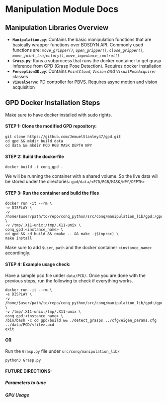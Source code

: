 # Manipulation Module Docs

## Manipulation Libraries Overview
- **`Manipulation.py`**: Contains the basic manipulation functions that are basically wrapper functions over BOSDYN API. Commonly used functions are: *`move_gripper()`, `open_gripper()`, `close_gripper()`, `move_joint_trajectory()`, `move_impedance_control()`*
- **`Grasp.py`**: Runs a subprocess that runs the docker container to get grasp inference from GPD (Grasp Pose Detection). Requires docker installation
- **`Perception3D.py`**: Contains *`PointCloud`, `Vision` and `VisualPoseAcquirer`* classes
- **`VisualServo`**: PD controller for PBVS. Requires async motion and vision acquisition

## GPD Docker Installation Steps
Make sure to have docker installed with sudo rights.
#### STEP 1: Clone the modified GPD repository:
```shell
git clone https://github.com/JemuelStanley47/gpd.git 
cd gpd && mkdir build data
cd data && mkdir PCD RGB MASK DEPTH NPY
```

#### STEP 2: Build the dockerfile
```shell
docker build -t conq_gpd .
```
We will be running the container with a shared volume. So the live data will be stored under the directories: `gpd/data/<PCD/RGB/MASK/NPY/DEPTH>`

#### STEP 3: Run the container and build the files
```shell
docker run -it --rm \
-e DISPLAY \
-v /home/$user/path/to/repo/conq_python/src/conq/manipulation_lib/gpd:/gpd \
-v /tmp/.X11-unix:/tmp/.X11-unix \
conq_gpd:<instance_name> \
cd gpd && cd build && cmake .. && make -j$(nproc) \
make install
```

Make sure to add `$user`, `path` and the docker container `<instance_name>` accordingly.
#### STEP 4: Example usage check:
Have a sample.pcd file under `data/PCD/`. Once you are done with the previous steps, run the following to check if everything works.

```shell
docker run -it --rm \
-e DISPLAY \
-v /home/$user/path/to/repo/conq_python/src/conq/manipulation_lib/gpd:/gpd \
-v /tmp/.X11-unix:/tmp/.X11-unix \
conq_gpd:<instance_name> \
/bin/bash -c cd gpd/build && ./detect_grasps ../cfg/eigen_params.cfg ../data/PCD/<file>.pcd
exit
```
#### OR
Run the `Grasp.py` file under `src/conq/manipulation_lib/`
```python3
python3 Grasp.py
```

#### FUTURE DIRECTIONS:
##### Parameters to tune
##### GPU Usage
